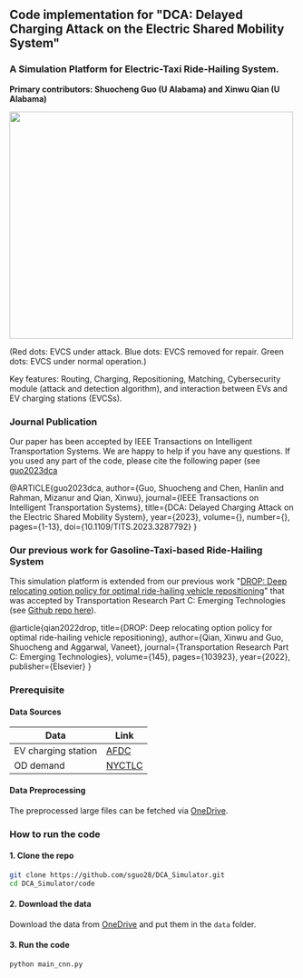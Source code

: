 ## Code implementation for "DCA: Delayed Charging Attack on the Electric Shared Mobility System"
###  A Simulation Platform for Electric-Taxi Ride-Hailing System.
**Primary contributors: Shuocheng Guo (U Alabama) and Xinwu Qian (U Alabama)**

<img src="https://github.com/sguo28/multimodal-transit-viz/raw/main/dca_viz.gif" width="500" height="400">

(Red dots: EVCS under attack. Blue dots: EVCS removed for repair. Green dots: EVCS under normal operation.)

Key features: Routing, Charging, Repositioning, Matching, Cybersecurity module (attack and detection algorithm), and interaction between EVs and EV charging stations (EVCSs).

### Journal Publication
Our paper has been accepted by IEEE Transactions on Intelligent Transportation Systems. 
We are happy to help if you have any questions. If you used any part of the code, please cite the following paper (see [guo2023dca](https://ieeexplore.ieee.org/document/10167758)

@ARTICLE{guo2023dca,
  author={Guo, Shuocheng and Chen, Hanlin and Rahman, Mizanur and Qian, Xinwu},
  journal={IEEE Transactions on Intelligent Transportation Systems}, 
  title={DCA: Delayed Charging Attack on the Electric Shared Mobility System}, 
  year={2023},
  volume={},
  number={},
  pages={1-13},
  doi={10.1109/TITS.2023.3287792}
}
  

### Our previous work for Gasoline-Taxi-based Ride-Hailing System
This simulation platform is extended from our previous work "[DROP: Deep relocating option policy for optimal ride-hailing vehicle repositioning](https://www.sciencedirect.com/science/article/pii/S0968090X22003369)" that was accepted by Transportation Research Part C: Emerging Technologies (see [Github repo here](https://github.com/sguo28/DROP_Simulator)).

@article{qian2022drop, title={DROP: Deep relocating option policy for optimal ride-hailing vehicle repositioning}, author={Qian, Xinwu and Guo, Shuocheng and Aggarwal, Vaneet}, journal={Transportation Research Part C: Emerging Technologies}, volume={145}, pages={103923}, year={2022}, publisher={Elsevier} }

### Prerequisite

#### Data Sources
|Data|Link|
|-|-|
|EV charging station|[AFDC](https://afdc.energy.gov/fuels/electricity_locations.html#/find/nearest?fuel=ELEC)|
|OD demand|[NYCTLC](https://www1.nyc.gov/site/tlc/about/tlc-trip-record-data.page)|

#### Data Preprocessing

The preprocessed large files can be fetched via [OneDrive](https://bama365-my.sharepoint.com/:f:/g/personal/sguo18_crimson_ua_edu/Etn1ZPhQ20ZNicLpYbCKyyQBy8QlqGfm4kmaEbIugTXiew?e=8uqPSw).

### How to run the code
#### 1. Clone the repo
```bash
git clone https://github.com/sguo28/DCA_Simulator.git
cd DCA_Simulator/code
```
#### 2. Download the data

Download the data from [OneDrive](https://bama365-my.sharepoint.com/:f:/g/personal/sguo18_crimson_ua_edu/Etn1ZPhQ20ZNicLpYbCKyyQBy8QlqGfm4kmaEbIugTXiew?e=8uqPSw) and put them in the `data` folder.

#### 3. Run the code
```bash
python main_cnn.py
```
